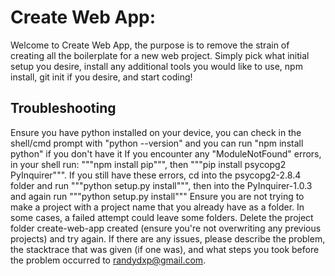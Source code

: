 # Create Web App:
Welcome to Create Web App, the purpose is to remove the strain of creating all the boilerplate
for a new web project. Simply pick what initial setup you desire, install any additional tools
you would like to use, npm install, git init if you desire, and start coding!

## Troubleshooting
  Ensure you have python installed on your device, you can check in the shell/cmd prompt with "python --version" and you can run "npm install python" if you don't have it
  If you encounter any "ModuleNotFound" errors, in your shell run: """npm install pip""", then """pip install psycopg2 PyInquirer""". If you still have these errors, cd into the psycopg2-2.8.4 folder and run """python setup.py install""", then into the PyInquirer-1.0.3 and again run """python setup.py install"""
  Ensure you are not trying to make a project with a project name that you already have as a folder. In some cases, a failed attempt could leave some folders. Delete the project folder create-web-app created (ensure you're not overwriting any previous projects) and try again.
If there are any issues, please describe the problem, the stacktrace that was given (if one was), and what steps you took before the problem occurred to randydxp@gmail.com.
